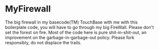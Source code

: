# MyFirewall
The big firewall in my basecode(TM)
TouchBase with me with this boilerplate code, you will have to go through my big FireWall. Please don't set the forest on fire.
Most of the code here is pure shit-in-shit-out, an improvement on the garbage-in-garbage-out policy.
Please fork responsibly, do not displace the trails.
